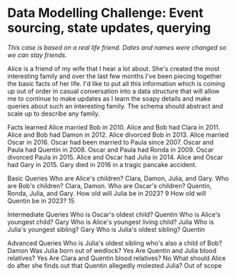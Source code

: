 # Data Modelling Challenge: Event sourcing, state updates, querying

_This case is based on a real life friend. Dates and names were changed so we can stay friends._

Alice is a friend of my wife that I hear a lot about. She's created the most interesting family
and over the last few months I've been piecing together the basic facts of her life.
I'd like to put all this information which is coming up out of order in casual conversation
into a data structure that will allow me to continue to make updates as I learn the soapy details
and make queries about such an interesting family. The schema should abstract and scale up to describe any family.

Facts learned
Alice married Bob in 2010.
Alice and Bob had Clara in 2011.
Alice and Bob had Damon in 2012.
Alice divorced Bob in 2013.
Alice married Oscar in 2016.
Oscar had been married to Paula since 2007.
Oscar and Paula had Quentin in 2008.
Oscar and Paula had Ronda in 2009.
Oscar divorced Paula in 2015.
Alice and Oscar had Julia in 2014.
Alice and Oscar had Gary in 2015.
Gary died in 2016 in a tragic pancake accident.

Basic Queries
Who are Alice's children? Clara, Damon, Julia, and Gary.
Who are Bob's children? Clara, Damon.
Who are Oscar's children? Quentin, Ronda, Julia, and Gary.
How old will Julia be in 2023? 9
How old will Quentin be in 2023? 15

Intermediate Queries
Who is Oscar's oldest child? Quentin
Who is Alice's youngest child? Gary
Who is Alice's youngest living child? Julia
Who is Julia's youngest sibling? Gary
Who is Julia's oldest sibling? Quentin

Advanced Queries
Who is Julia's oldest sibling who's also a child of Bob? Damon
Was Julia born out of wedlock? Yes
Are Quentin and Julia blood relatives? Yes
Are Clara and Quentin blood relatives? No
What should Alice do after she finds out that Quentin allegedly molested Julia? Out of scope
